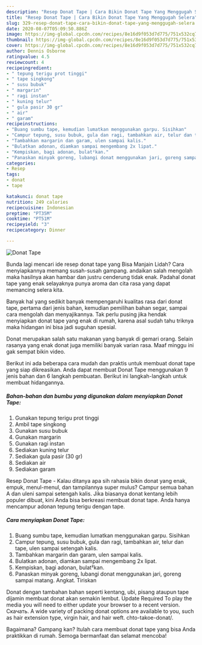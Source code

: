 ```yaml
---
description: "Resep Donat Tape | Cara Bikin Donat Tape Yang Menggugah Selera"
title: "Resep Donat Tape | Cara Bikin Donat Tape Yang Menggugah Selera"
slug: 329-resep-donat-tape-cara-bikin-donat-tape-yang-menggugah-selera
date: 2020-08-07T05:09:50.886Z
image: https://img-global.cpcdn.com/recipes/8e16d9f053d7d775/751x532cq70/donat-tape-foto-resep-utama.jpg
thumbnail: https://img-global.cpcdn.com/recipes/8e16d9f053d7d775/751x532cq70/donat-tape-foto-resep-utama.jpg
cover: https://img-global.cpcdn.com/recipes/8e16d9f053d7d775/751x532cq70/donat-tape-foto-resep-utama.jpg
author: Dennis Osborne
ratingvalue: 4.5
reviewcount: 4
recipeingredient:
- " tepung terigu prot tinggi"
- " tape singkong"
- " susu bubuk"
- " margarin"
- " ragi instan"
- " kuning telur"
- " gula pasir 30 gr"
- " air"
- " garam"
recipeinstructions:
- "Buang sumbu tape, kemudian lumatkan menggunakan garpu. Sisihkan"
- "Campur tepung, susu bubuk, gula dan ragi, tambahkan air, telur dan tape, ulen sampai setengah kalis."
- "Tambahkan margarin dan garam, ulen sampai kalis."
- "Bulatkan adonan, diamkan sampai mengembang 2x lipat."
- "Kempiskan, bagi adonan, bulat²kan."
- "Panaskan minyak goreng, lubangi donat menggunakan jari, goreng sampai matang. Angkat. Tiriskan"
categories:
- Resep
tags:
- donat
- tape

katakunci: donat tape 
nutrition: 249 calories
recipecuisine: Indonesian
preptime: "PT35M"
cooktime: "PT51M"
recipeyield: "3"
recipecategory: Dinner

---
```



![Donat Tape](https://img-global.cpcdn.com/recipes/8e16d9f053d7d775/751x532cq70/donat-tape-foto-resep-utama.jpg)

Bunda lagi mencari ide resep donat tape yang Bisa Manjain Lidah? Cara menyiapkannya memang susah-susah gampang. andaikan salah mengolah maka hasilnya akan hambar dan justru cenderung tidak enak. Padahal donat tape yang enak selayaknya punya aroma dan cita rasa yang dapat memancing selera kita.

Banyak hal yang sedikit banyak mempengaruhi kualitas rasa dari donat tape, pertama dari jenis bahan, kemudian pemilihan bahan segar, sampai cara mengolah dan menyajikannya. Tak perlu pusing jika hendak menyiapkan donat tape yang enak di rumah, karena asal sudah tahu triknya maka hidangan ini bisa jadi suguhan spesial.

Donat merupakan salah satu makanan yang banyak di gemari orang. Selain rasanya yang enak donat juga memiliki banyak varian rasa. Maaf minggu ini gak sempat bikin video.


Berikut ini ada beberapa cara mudah dan praktis untuk membuat donat tape yang siap dikreasikan. Anda dapat membuat Donat Tape menggunakan 9 jenis bahan dan 6 langkah pembuatan. Berikut ini langkah-langkah untuk membuat hidangannya.

<!--inarticleads1-->

##### Bahan-bahan dan bumbu yang digunakan dalam menyiapkan Donat Tape:

1. Gunakan  tepung terigu prot tinggi
1. Ambil  tape singkong
1. Gunakan  susu bubuk
1. Gunakan  margarin
1. Gunakan  ragi instan
1. Sediakan  kuning telur
1. Sediakan  gula pasir (30 gr)
1. Sediakan  air
1. Sediakan  garam


Resep Donat Tape - Kalau ditanya apa sih rahasia bikin donat yang enak, empuk, menul-menul, dan tampilannya super mulus? Campur semua bahan A dan uleni sampai setengah kalis. Jika biasanya donat kentang lebih populer dibuat, kini Anda bisa berkreasi membuat donat tape. Anda hanya mencampur adonan tepung terigu dengan tape. 

<!--inarticleads2-->

##### Cara menyiapkan Donat Tape:

1. Buang sumbu tape, kemudian lumatkan menggunakan garpu. Sisihkan
1. Campur tepung, susu bubuk, gula dan ragi, tambahkan air, telur dan tape, ulen sampai setengah kalis.
1. Tambahkan margarin dan garam, ulen sampai kalis.
1. Bulatkan adonan, diamkan sampai mengembang 2x lipat.
1. Kempiskan, bagi adonan, bulat²kan.
1. Panaskan minyak goreng, lubangi donat menggunakan jari, goreng sampai matang. Angkat. Tiriskan


Donat dengan tambahan bahan seperti kentang, ubi, pisang ataupun tape dijamin membuat donat akan semakin lembut. Update Required To play the media you will need to either update your browser to a recent version. Скачать. A wide variety of packing donat options are available to you, such as hair extension type, virgin hair, and hair weft. chto-takoe-donat/. 

Bagaimana? Gampang kan? Itulah cara membuat donat tape yang bisa Anda praktikkan di rumah. Semoga bermanfaat dan selamat mencoba!
